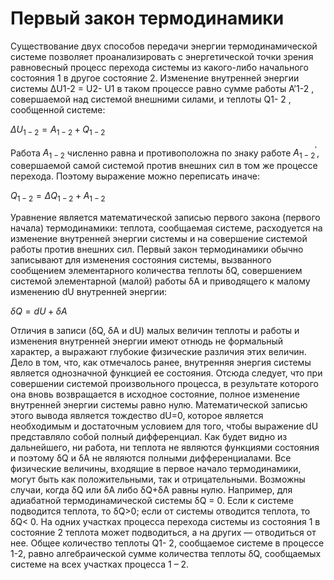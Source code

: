 # Первый закон термодинамики 

Существование двух способов передачи энергии термодинамической
системе позволяет проанализировать с энергетической точки зрения
равновесный процесс перехода системы из какого-либо начального состояния
1 в другое состояние 2. Изменение внутренней энергии системы ΔU1-2 = U2- U1
в таком процессе равно сумме работы A’1-2 , совершаемой над системой
внешними силами, и теплоты Q1- 2 , сообщенной системе: 

$ΔU_{1-2}=A_{1-2}+Q_{1-2}$

Работа $A_{1-2}$ численно равна и противоположна по знаку работе $A^{'}_{1-2}$, совершаемой самой системой против внешних сил в том же процессе
перехода. Поэтому выражение можно переписать иначе:

$Q_{1-2}=ΔQ_{1-2}+A_{1-2}$

Уравнение является математической записью первого закона
(первого начала) термодинамики: теплота, сообщаемая системе,
расходуется на изменение внутренней энергии системы и на совершение
системой работы против внешних сил.
Первый закон термодинамики обычно записывают для изменения
состояния системы, вызванного сообщением элементарного количества теплоты δQ, совершением системой элементарной (малой) работы δA и
приводящего к малому изменению dU внутренней энергии: 

$δQ=dU+δA$

Отличия в записи (δQ, δA и dU) малых величин теплоты и работы и
изменения внутренней энергии имеют отнюдь не формальный характер, а
выражают глубокие физические различия этих величин. Дело в том, что, как
отмечалось ранее, внутренняя энергия системы является однозначной
функцией ее состояния. Отсюда следует, что при совершении системой
произвольного процесса, в результате которого она вновь возвращается в
исходное состояние, полное изменение внутренней энергии системы равно
нулю. Математической записью этого вывода является тождество
dU=0,
которое является необходимым и достаточным условием для того, чтобы
выражение dU представляло собой полный дифференциал. Как будет видно из
дальнейшего, ни работа, ни теплота не являются функциями состояния и
поэтому δQ и δA не являются полными дифференциалами.
Все физические величины, входящие в первое начало термодинамики, могут быть как положительными, так и отрицательными. Возможны
случаи, когда δQ или δA либо δQ+δA равны нулю. Например, для адиабатной
термодинамической системы δQ = 0. Если к системе подводится теплота, то
δQ>0; если от системы отводится теплота, то δQ< 0. На одних участках
процесса перехода системы из состояния 1 в состояние 2 теплота может
подводиться, а на других — отводиться от нее. Общее количество теплоты Q1-
2, сообщаемое системе в процессе 1-2, равно алгебраической сумме
количества теплоты δQ, сообщаемых системе на всех участках процесса 1 – 2.
